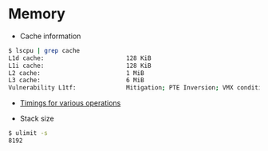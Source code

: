 
# Memory

* Cache information

```bash
$ lscpu | grep cache
L1d cache:                       128 KiB
L1i cache:                       128 KiB
L2 cache:                        1 MiB
L3 cache:                        6 MiB
Vulnerability L1tf:              Mitigation; PTE Inversion; VMX conditional cache flushes, SMT disabled
```

* [Timings for various operations](http://norvig.com/21-days.html#answers)

* Stack size

```bash
$ ulimit -s
8192
```